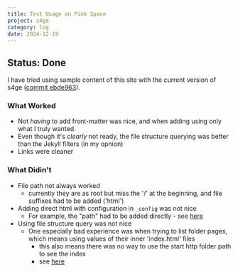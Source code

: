```yaml
---
title: Test Usage on Pink Space
project: s4ge
category: log
date: 2024-12-19
---
```

[ebde963]: https://github.com/mrmurilo75/s4ge-static-site-generator/tree/ebde963df0e24587c8b5f14d386de42884c286e6
[test-ebde963-_config]: https://github.com/mrmurilo75/mrmurilo75.github.io/blob/s4ge-ebde963/_config.json
[test-ebde963-projects]: https://github.com/mrmurilo75/mrmurilo75.github.io/blob/s4ge-ebde963/source/projects.md

## Status: Done

I have tried using sample content of this site with the current version of s4ge ([commit ebde963][ebde963]).

### What Worked

- Not *having* to add front-matter was nice, and when adding using only what I truly wanted.
- Even though it's *clearly* not ready, the file structure querying was better than the Jekyll filters (in my opnion)
- Links were cleaner

### What Didin't

- File path not always worked
    - currently they are as root but miss the '/' at the beginning, and file suffixes had to be added ('html')
- Adding direct html with configuration in `_config` was not nice
    - For example, the "path" had to be added directly - see [here][test-ebde963-_config]
- Using file structure query was not nice
    - One especially bad experience was when trying to list folder pages, which means using values of their inner 'index.html' files
        - this also means there was no way to use the start http folder path to see the index
        - see [here][test-ebde963-projects]
